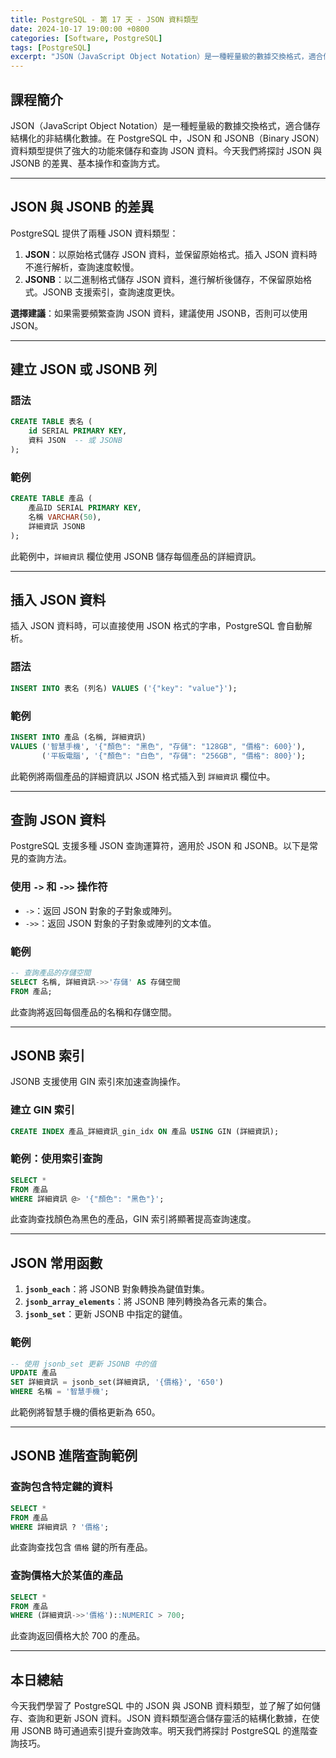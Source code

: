 ```yaml
---
title: PostgreSQL - 第 17 天 - JSON 資料類型
date: 2024-10-17 19:00:00 +0800
categories: [Software, PostgreSQL]
tags: [PostgreSQL] 
excerpt: "JSON（JavaScript Object Notation）是一種輕量級的數據交換格式，適合儲存結構化的非結構化數據。在 PostgreSQL 中，JSON 和 JSONB（Binary JSON）資料類型提供了強大的功能來儲存和查詢 JSON 資料。今天我們將探討 JSON 與 JSONB 的差異、基本操作和查詢方式。"
---
```


## 課程簡介
JSON（JavaScript Object Notation）是一種輕量級的數據交換格式，適合儲存結構化的非結構化數據。在 PostgreSQL 中，JSON 和 JSONB（Binary JSON）資料類型提供了強大的功能來儲存和查詢 JSON 資料。今天我們將探討 JSON 與 JSONB 的差異、基本操作和查詢方式。

---

## JSON 與 JSONB 的差異

PostgreSQL 提供了兩種 JSON 資料類型：

1. **JSON**：以原始格式儲存 JSON 資料，並保留原始格式。插入 JSON 資料時不進行解析，查詢速度較慢。
2. **JSONB**：以二進制格式儲存 JSON 資料，進行解析後儲存，不保留原始格式。JSONB 支援索引，查詢速度更快。

**選擇建議**：如果需要頻繁查詢 JSON 資料，建議使用 JSONB，否則可以使用 JSON。

---

## 建立 JSON 或 JSONB 列

### 語法

```sql
CREATE TABLE 表名 (
    id SERIAL PRIMARY KEY,
    資料 JSON  -- 或 JSONB
);
```

### 範例

```sql
CREATE TABLE 產品 (
    產品ID SERIAL PRIMARY KEY,
    名稱 VARCHAR(50),
    詳細資訊 JSONB
);
```

此範例中，`詳細資訊` 欄位使用 JSONB 儲存每個產品的詳細資訊。

---

## 插入 JSON 資料

插入 JSON 資料時，可以直接使用 JSON 格式的字串，PostgreSQL 會自動解析。

### 語法

```sql
INSERT INTO 表名 (列名) VALUES ('{"key": "value"}');
```

### 範例

```sql
INSERT INTO 產品 (名稱, 詳細資訊) 
VALUES ('智慧手機', '{"顏色": "黑色", "存儲": "128GB", "價格": 600}'),
       ('平板電腦', '{"顏色": "白色", "存儲": "256GB", "價格": 800}');
```

此範例將兩個產品的詳細資訊以 JSON 格式插入到 `詳細資訊` 欄位中。

---

## 查詢 JSON 資料

PostgreSQL 支援多種 JSON 查詢運算符，適用於 JSON 和 JSONB。以下是常見的查詢方法。

### 使用 `->` 和 `->>` 操作符

- `->`：返回 JSON 對象的子對象或陣列。
- `->>`：返回 JSON 對象的子對象或陣列的文本值。

### 範例

```sql
-- 查詢產品的存儲空間
SELECT 名稱, 詳細資訊->>'存儲' AS 存儲空間
FROM 產品;
```

此查詢將返回每個產品的名稱和存儲空間。

---

## JSONB 索引

JSONB 支援使用 GIN 索引來加速查詢操作。

### 建立 GIN 索引

```sql
CREATE INDEX 產品_詳細資訊_gin_idx ON 產品 USING GIN (詳細資訊);
```

### 範例：使用索引查詢

```sql
SELECT * 
FROM 產品
WHERE 詳細資訊 @> '{"顏色": "黑色"}';
```

此查詢查找顏色為黑色的產品，GIN 索引將顯著提高查詢速度。

---

## JSON 常用函數

1. **`jsonb_each`**：將 JSONB 對象轉換為鍵值對集。
2. **`jsonb_array_elements`**：將 JSONB 陣列轉換為各元素的集合。
3. **`jsonb_set`**：更新 JSONB 中指定的鍵值。

### 範例

```sql
-- 使用 jsonb_set 更新 JSONB 中的值
UPDATE 產品 
SET 詳細資訊 = jsonb_set(詳細資訊, '{價格}', '650')
WHERE 名稱 = '智慧手機';
```

此範例將智慧手機的價格更新為 650。

---

## JSONB 進階查詢範例

### 查詢包含特定鍵的資料

```sql
SELECT * 
FROM 產品 
WHERE 詳細資訊 ? '價格';
```

此查詢查找包含 `價格` 鍵的所有產品。

### 查詢價格大於某值的產品

```sql
SELECT * 
FROM 產品 
WHERE (詳細資訊->>'價格')::NUMERIC > 700;
```

此查詢返回價格大於 700 的產品。

---

## 本日總結
今天我們學習了 PostgreSQL 中的 JSON 與 JSONB 資料類型，並了解了如何儲存、查詢和更新 JSON 資料。JSON 資料類型適合儲存靈活的結構化數據，在使用 JSONB 時可通過索引提升查詢效率。明天我們將探討 PostgreSQL 的進階查詢技巧。
